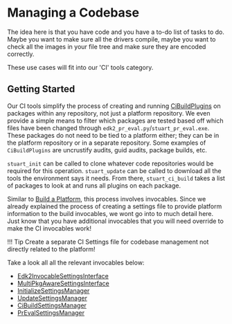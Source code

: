 # Managing a Codebase

The idea here is that you have code and you have a to-do list of tasks to do.
Maybe you want to make sure all the drivers compile, maybe you want to check all
the images in your file tree and make sure they are encoded correctly.

These use cases will fit into our 'CI' tools category.

## Getting Started

Our CI tools simplify the process of creating and running
[CiBuildPlugins](/features/plugin_manager) on packages within any
repository, not just a platform repository. We even provide a simple means to
filter which packages are tested based off which files have been changed
through `edk2_pr_eval.py`/`stuart_pr_eval.exe`. These packages do not need to
be tied to a platform either; they can be in the platform repository or in a
separate repository. Some examples of `CiBuildPlugins` are uncrustify audits,
guid audits, package builds, etc.

`stuart_init` can be called to clone whatever code repositories would be
required for this operation. `stuart_update` can be called to download all the
tools the environment says it needs. From there, `stuart_ci_build` takes a list of
packages to look at and runs all plugins on each package.

Similar to [Build a Platform](/integrate/build), this process involves invocables.
Since we already explained the process of creating a settings file to provide
platform information to the build invocables, we wont go into to much detail
here. Just know that you have additional invocables that you will need override
to make the CI invocables work!

!!! Tip
    Create a separate CI Settings file for codebase management not directly related to the platform!

Take a look all all the relevant invocables below:

- [Edk2InvocableSettingsInterface](/api/edk2_invocable/#edk2toolext.edk2_invocable.Edk2InvocableSettingsInterface)
- [MultiPkgAwareSettingsInterface](/api/invocables/edk2_multipkg_aware_invocable/#edk2toolext.invocables.edk2_multipkg_aware_invocable.MultiPkgAwareSettingsInterface)
- [InitializeSettingsManager](/api/invocables/edk2_initialize/#edk2toolext.invocables.edk2_initialize.InitializeSettingsManager)
- [UpdateSettingsManager](/api/invocables/edk2_update/#edk2toolext.invocables.edk2_update.UpdateSettingsManager)
- [CiBuildSettingsManager](/api/invocables/edk2_ci_build/#edk2toolext.invocables.edk2_ci_build.CiBuildSettingsManager)
- [PrEvalSettingsManager](/api/invocables/edk2_pr_eval/#edk2toolext.invocables.edk2_pr_eval.PrEvalSettingsManager)
